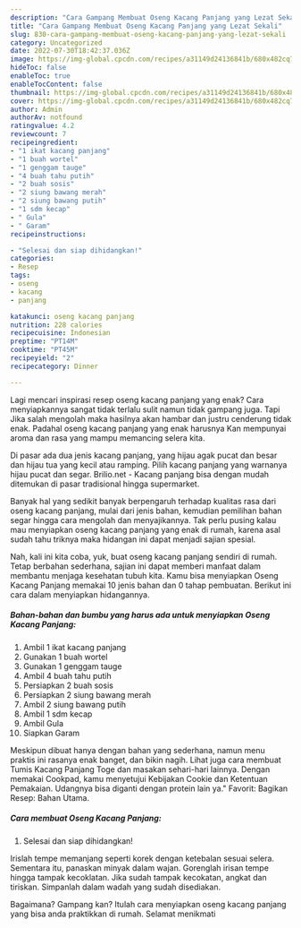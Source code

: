 ```yaml
---
description: "Cara Gampang Membuat Oseng Kacang Panjang yang Lezat Sekali"
title: "Cara Gampang Membuat Oseng Kacang Panjang yang Lezat Sekali"
slug: 830-cara-gampang-membuat-oseng-kacang-panjang-yang-lezat-sekali
category: Uncategorized
date: 2022-07-30T18:42:37.036Z
image: https://img-global.cpcdn.com/recipes/a31149d24136841b/680x482cq70/oseng-kacang-panjang-foto-resep-utama.jpg
hideToc: false
enableToc: true
enableTocContent: false
thumbnail: https://img-global.cpcdn.com/recipes/a31149d24136841b/680x482cq70/oseng-kacang-panjang-foto-resep-utama.jpg
cover: https://img-global.cpcdn.com/recipes/a31149d24136841b/680x482cq70/oseng-kacang-panjang-foto-resep-utama.jpg
author: Admin
authorAv: notfound
ratingvalue: 4.2
reviewcount: 7
recipeingredient:
- "1 ikat kacang panjang"
- "1 buah wortel"
- "1 genggam tauge"
- "4 buah tahu putih"
- "2 buah sosis"
- "2 siung bawang merah"
- "2 siung bawang putih"
- "1 sdm kecap"
- " Gula"
- " Garam"
recipeinstructions:

- "Selesai dan siap dihidangkan!"
categories:
- Resep
tags:
- oseng
- kacang
- panjang

katakunci: oseng kacang panjang 
nutrition: 228 calories
recipecuisine: Indonesian
preptime: "PT14M"
cooktime: "PT45M"
recipeyield: "2"
recipecategory: Dinner

---
```



Lagi mencari inspirasi resep oseng kacang panjang yang enak? Cara menyiapkannya sangat tidak terlalu sulit namun tidak gampang juga. Tapi Jika salah mengolah maka hasilnya akan hambar dan justru cenderung tidak enak. Padahal oseng kacang panjang yang enak harusnya Kan mempunyai aroma dan rasa yang mampu memancing selera kita.


Di pasar ada dua jenis kacang panjang, yang hijau agak pucat dan besar dan hijau tua yang kecil atau ramping. Pilih kacang panjang yang warnanya hijau pucat dan segar. Brilio.net - Kacang panjang bisa dengan mudah ditemukan di pasar tradisional hingga supermarket.

Banyak hal yang sedikit banyak berpengaruh terhadap kualitas rasa dari oseng kacang panjang, mulai dari jenis bahan, kemudian pemilihan bahan segar hingga cara mengolah dan menyajikannya. Tak perlu pusing kalau mau menyiapkan oseng kacang panjang yang enak di rumah, karena asal sudah tahu triknya maka hidangan ini dapat menjadi sajian spesial.


Nah, kali ini kita coba, yuk, buat oseng kacang panjang sendiri di rumah. Tetap berbahan sederhana, sajian ini dapat memberi manfaat dalam membantu menjaga kesehatan tubuh kita. Kamu bisa menyiapkan Oseng Kacang Panjang memakai 10 jenis bahan dan 0 tahap pembuatan. Berikut ini cara dalam menyiapkan hidangannya.

<!--inarticleads1-->

##### Bahan-bahan dan bumbu yang harus ada untuk menyiapkan Oseng Kacang Panjang:

1. Ambil 1 ikat kacang panjang
1. Gunakan 1 buah wortel
1. Gunakan 1 genggam tauge
1. Ambil 4 buah tahu putih
1. Persiapkan 2 buah sosis
1. Persiapkan 2 siung bawang merah
1. Ambil 2 siung bawang putih
1. Ambil 1 sdm kecap
1. Ambil  Gula
1. Siapkan  Garam


Meskipun dibuat hanya dengan bahan yang sederhana, namun menu praktis ini rasanya enak banget, dan bikin nagih. Lihat juga cara membuat Tumis Kacang Panjang Toge dan masakan sehari-hari lainnya. Dengan memakai Cookpad, kamu menyetujui Kebijakan Cookie dan Ketentuan Pemakaian. Udangnya bisa diganti dengan protein lain ya.&#34; Favorit: Bagikan Resep: Bahan Utama. 

<!--inarticleads2-->

##### Cara membuat Oseng Kacang Panjang:


1. Selesai dan siap dihidangkan!

Irislah tempe memanjang seperti korek dengan ketebalan sesuai selera. Sementara itu, panaskan minyak dalam wajan. Gorenglah irisan tempe hingga tampak kecoklatan. Jika sudah tampak kecokatan, angkat dan tiriskan. Simpanlah dalam wadah yang sudah disediakan. 

Bagaimana? Gampang kan? Itulah cara menyiapkan oseng kacang panjang yang bisa anda praktikkan di rumah. Selamat menikmati
